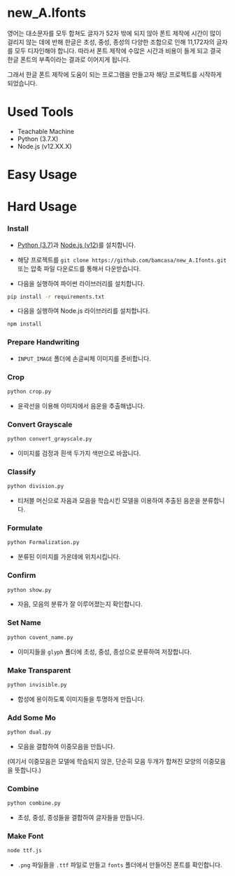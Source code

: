 # new_A.Ifonts

영어는 대소문자를 모두 합쳐도 글자가 52자 밖에 되지 않아 폰트 제작에 시간이 많이 걸리지 않는 데에 반해 한글은 초성, 중성, 종성의 다양한 조합으로 인해 11,172자의 글자를 모두 디자인해야 합니다. 따라서 폰트 제작에 수많은 시간과 비용이 들게 되고 결국 한글 폰트의 부족이라는 결과로 이어지게 됩니다.

그래서 한글 폰트 제작에 도움이 되는 프로그램을 만들고자 해당 프로젝트를 시작하게 되었습니다.

# Used Tools

- Teachable Machine
- Python (3.7.X)
- Node.js (v12.XX.X)

# Easy Usage

# Hard Usage

### Install

- [Python (3.7)](https://www.python.org/downloads/release/python-379/)과 [Node.js (v12)](https://nodejs.org/download/release/v12.19.0/)를 설치합니다.

- 해당 프로젝트를 `git clone https://github.com/bamcasa/new_A.Ifonts.git` 또는 압축 파일 다운로드를 통해서 다운받습니다.

- 다음을 실행하여 파이썬 라이브러리를 설치합니다.

```sh
pip install -r requirements.txt
```

- 다음을 실행하여 Node.js 라이브러리를 설치합니다.

```sh
npm install
```

### Prepare Handwriting

- `INPUT_IMAGE` 폴더에 손글씨체 이미지를 준비합니다.

### Crop

```sh
python crop.py
```

- 윤곽선을 이용해 이미지에서 음운을 추출해냅니다.

### Convert Grayscale

```sh
python convert_grayscale.py
```

- 이미지를 검정과 흰색 두가지 색만으로 바꿉니다.

### Classify

```sh
python division.py
```

- 티처블 머신으로 자음과 모음을 학습시킨 모델을 이용하여 추출된 음운을 분류합니다.

### Formulate

```sh
python Formalization.py
```

- 분류된 이미지를 가운데에 위치시킵니다.

### Confirm

```sh
python show.py
```

- 자음, 모음의 분류가 잘 이루어졌는지 확인합니다.

### Set Name

```sh
python covent_name.py
```

- 이미지들을 `glyph` 폴더에 초성, 중성, 종성으로 분류하여 저장합니다.

### Make Transparent

```sh
python invisible.py
```

- 합성에 용이하도록 이미지들을 투명하게 만듭니다.

### Add Some Mo

```sh
python dual.py
```

- 모음을 결합하여 이중모음을 만듭니다.

(여기서 이중모음은 모델에 학습되지 않은, 단순히 모음 두개가 합쳐진 모양의 이중모음을 뜻합니다.)

### Combine

```sh
python combine.py
```

- 초성, 중성, 종성들을 결합하여 글자들을 만듭니다.

### Make Font

```sh
node ttf.js
```

- `.png` 파일들을 `.ttf` 파일로 만들고 `fonts` 폴더에서 만들어진 폰트를 확인합니다.
